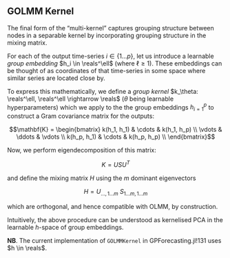 ## GOLMM Kernel
The final form of the “multi-kernel” captures grouping structure between nodes in a separable kernel by incorporating grouping structure in the mixing matrix.

For each of the output time-series $`i \in \{1 \ldots p \}`$, let us introduce a learnable _group embedding_ $`h_i \in \reals^\ell`$ (where $`\ell \geq 1`$). These embeddings can be thought of as coordinates of that time-series in some space where similar series are located close by.

To express this mathematically, we define a _group kernel_ $`k_\theta: \reals^\ell, \reals^\ell \rightarrow \reals`$ ($`\theta`$ being learnable hyperparameters) which we apply to the the group embeddings $`h_{i = 1}^p`$ to construct a Gram covariance matrix for the outputs:
```math
\mathbf{K} =
\begin{bmatrix}
k(h_1, h_1) & \cdots & k(h_1, h_p) \\
\vdots & \ddots & \vdots \\
k(h_p, h_1) & \cdots & k(h_p, h_p) \\
\end{bmatrix}
```

Now, we perform eigendecomposition of this matrix:
```math
K = U S U^T
```
and define the mixing matrix $`H`$ using the $`m`$ dominant eigenvectors
```math
H = U_{\ldots, 1\ldots m} ~ S_{1\ldots m, 1\ldots m}
```
which are orthogonal, and hence compatible with OLMM, by construction.

Intuitively, the above procedure can be understood as kernelised PCA in the learnable $`h`$-space of group embeddings.

__NB__. The current implementation of `GOLMMKernel` in GPForecasting.jl!131 uses $`h \in \reals`$.
